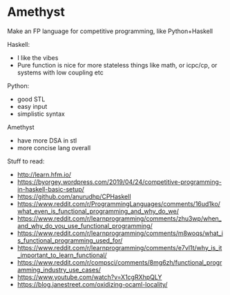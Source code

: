 # Amethyst
Make an FP language for competitive programming, like Python+Haskell

Haskell:
 - I like the vibes
 - Pure function is nice for more stateless things like math, or icpc/cp, or systems with low coupling etc

Python:
 - good STL
 - easy input
 - simplistic syntax

Amethyst
 - have more DSA in stl
 - more concise lang overall

Stuff to read:
 - http://learn.hfm.io/
 - https://byorgey.wordpress.com/2019/04/24/competitive-programming-in-haskell-basic-setup/
 - https://github.com/anurudhp/CPHaskell
 - https://www.reddit.com/r/ProgrammingLanguages/comments/16ud1ko/what_even_is_functional_programming_and_why_do_we/
 - https://www.reddit.com/r/learnprogramming/comments/zhu3wp/when_and_why_do_you_use_functional_programming/
 - https://www.reddit.com/r/learnprogramming/comments/m8woqs/what_is_functional_programming_used_for/
 - https://www.reddit.com/r/learnprogramming/comments/e7vl1t/why_is_it_important_to_learn_functional/
 - https://www.reddit.com/r/compsci/comments/8mg6zh/functional_programming_industry_use_cases/
 - https://www.youtube.com/watch?v=X1cgRXhpQLY
 - https://blog.janestreet.com/oxidizing-ocaml-locality/
